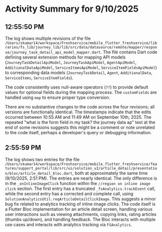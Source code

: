 # Activity Summary for 9/10/2025

## 12:55:50 PM
The log shows multiple revisions of the file `/Users/skumar14/workspace/Freshservice/mobile_flutter_freshservice/libraries/fs_lib/journey_lib/lib/src/data/datasource/remote/mapper/response/journey_task_detail_api_model_mapper.dart`.  The file contains Dart code defining several extension methods for mapping API models (`JourneyTaskDetailApiModel`, `JourneyTaskApiModel`, `AgentApiModel`, `AdditionalDataApiModel`, `ServiceItemsApiModel`, `ServiceItemFieldsApiModel`) to corresponding data models (`JourneyTaskDetail`, `Agent`, `AdditionalData`, `ServiceItems`, `ServiceItemFields`).

The code consistently uses null-aware operators (`??`) to provide default values for optional fields during the mapping process.  The `customFields` are handled using `map` to ensure proper type conversion.  

There are no substantive changes to the code across the four revisions;  all versions are functionally identical. The timestamps indicate that the edits occurred between 10:55 AM and 11:49 AM on September 10th, 2025.  The repeated "what is the form field in my task? the journey data ap" text at the end of some revisions suggests this might be a comment or note unrelated to the code itself, perhaps a developer's query or debugging information.


## 2:55:59 PM
The log shows two entries for the file `/Users/skumar14/workspace/Freshservice/mobile_flutter_freshservice/features/support_portal/lib/src/ui/solution_v2/article_detail/presentation/bloc/article_detail_bloc.dart`, both at approximately the same time (9/10/2025, 2:51 PM).  The entries are nearly identical. The only difference is in the  `_onInlineImageClick` function within the `//region on inline image click` section.  The first entry has a truncated `_fsAnalytics.trackEvent` call, while the second entry has a corrected and complete call, using `SolutionAnalyticsUtil.reqArticleDetailClickImage`.  This suggests a minor bug fix related to analytics tracking of inline image clicks.  The code itself is a Flutter Bloc implementation for an article detail screen, handling various user interactions such as viewing attachments, copying links, rating articles (thumbs up/down), and handling feedback.  The Bloc interacts with multiple use cases and interacts with analytics tracking via `FSAnalytics`.
